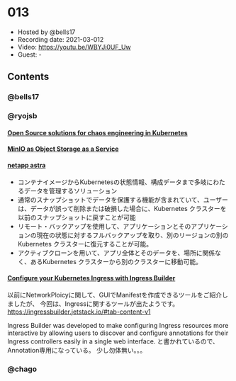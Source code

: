 # 013

- Hosted by @bells17
- Recording date: 2021-03-012
- Video: https://youtu.be/WBYJi0UF_Uw
- Guest: -

## Contents



### @bells17

### @ryojsb

#### [Open Source solutions for chaos engineering in Kubernetes](https://blog.flant.com/chaos-engineering-in-kubernetes-open-source-tools/)

#### [MinIO as Object Storage as a Service](https://blog.min.io/object_storage_as_a_service_on_minio/)

#### [netapp astra](https://siliconangle.com/2021/03/10/netapp-astra-brings-data-portability-kubernetes-apps-netapp-astra/)
- コンテナイメージからKubernetesの状態情報、構成データまで多岐にわたるデータを管理するソリューション
- 通常のスナップショットでデータを保護する機能が含まれていて、ユーザーは、データが誤って削除または破損した場合に、Kubernetes クラスターを以前のスナップショットに戻すことが可能
- リモート・バックアップを使用して、アプリケーションとそのアプリケーションの現在の状態に対するフルバックアップを取り、別のリージョンの別の Kubernetes クラスターに復元することが可能。
- アクティブクローンを用いて、アプリ全体とそのデータを、場所に関係なく、あるKubernetes クラスターから別のクラスターに移動可能。

#### [Configure your Kubernetes Ingress with Ingress Builder](https://www.jetstack.io/blog/introducing-ingress-builder/)
以前にNetworkPloicyに関して、GUIでManifestを作成できるツールをご紹介しましたが、
今回は、Ingressに関するツールが出たようです。
https://ingressbuilder.jetstack.io/#tab-content-v1

Ingress Builder was developed to make configuring Ingress resources more interactive by allowing users to discover and configure annotations for their Ingress controllers easily in a single web interface.
と書かれているので、Annotation専用になっている。
少し勿体無い。。。

### @chago
